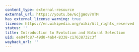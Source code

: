 ```yaml
---
content_type: external-resource
external_url: https://youtu.be/GcjgWov7mTM
has_external_license_warning: true
license: https://en.wikipedia.org/wiki/All_rights_reserved
status: ''
title: Introduction to Evolution and Natural Selection
uid: ee04fc87-49d0-4ab4-8338-c17638732c3f
wayback_url: ''
---
```

